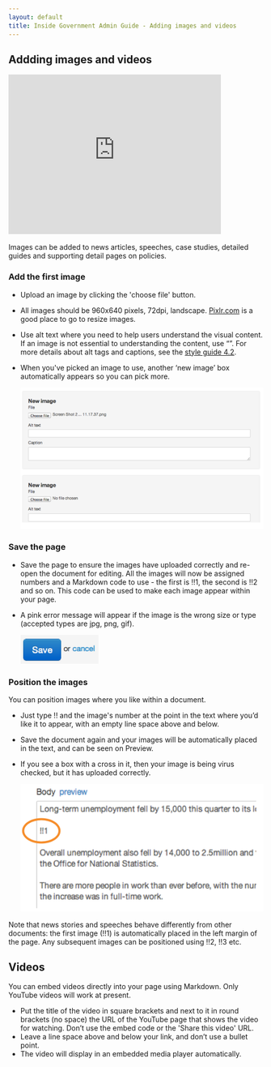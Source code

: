 ```yaml
---
layout: default
title: Inside Government Admin Guide - Adding images and videos
---
```


## Addding images and videos

<object width="420" height="315"><param name="movie" value="http://www.youtube-nocookie.com/v/aBVD1JmKgIw?version=3&amp;hl=en_GB&amp;rel=0"></param><param name="allowFullScreen" value="true"></param><param name="allowscriptaccess" value="always"></param><embed src="http://www.youtube-nocookie.com/v/aBVD1JmKgIw?version=3&amp;hl=en_GB&amp;rel=0" type="application/x-shockwave-flash" width="420" height="315" allowscriptaccess="always" allowfullscreen="true"></embed></object>

Images can be added to news articles, speeches, case studies, detailed guides and supporting detail pages on policies.

### Add the first image

* Upload an image by clicking the 'choose file' button. 
* All images should be 960x640 pixels, 72dpi, landscape. [Pixlr.com](http://www.pixlr.com) is a good place to go to resize images.
* Use alt text where you need to help users understand the visual content. If an image is not essential to understanding the content, use “”. For more details about alt tags and captions, see the [style guide 4.2](https://www.gov.uk/designprinciples/insidegovernment#images).
* When you've picked an image to use, another ‘new image’ box automatically appears so you can pick more.

	![Add images 2](add-images-2.png)


### Save the page

* Save the page to ensure the images have uploaded correctly and re-open the document for editing. All the images will now be assigned numbers and a Markdown code to use - the first is !!1, the second is !!2 and so on. This code can be used to make each image appear within your page.
* A pink error message will appear if the image is the wrong size or type (accepted types are jpg, png, gif).

	![Create new document 4](creating-a-new-doc-4.png)
	
### Position the images

You can position images where you like within a document.

* Just type \!! and the image's number at the point in the text where you’d like it to appear, with an empty line space above and below. 	
* Save the document again and your images will be automatically placed in the text, and can be seen on Preview.
* If you see a box with a cross in it, then your image is being virus checked, but it has uploaded correctly.

	![Add images 3](add-images-3.png)
	
Note that news stories and speeches behave differently from other documents: the first image (!!1) is automatically placed in the left margin of the page. Any subsequent images can be positioned using !!2, !!3 etc.


## Videos

You can embed videos directly into your page using Markdown. Only YouTube videos will work at present.

* Put the title of the video in square brackets and next to it in round brackets (no space) the URL of the YouTube page that shows the video for watching. Don’t use the embed code or the 'Share this video' URL.
* Leave a line space above and below your link, and don’t use a bullet point.
* The video will display in an embedded media player automatically.



	
